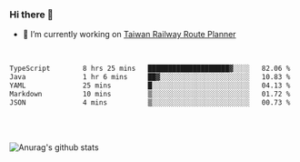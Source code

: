 ### Hi there 👋

- 🔭 I’m currently working on [Taiwan Railway Route Planner](https://github.com/Taiwan-Railway-Route-Planner)

<br/>

<!--START_SECTION:waka-->

```txt
TypeScript        8 hrs 25 mins   ████████████████████▓░░░░   82.06 %
Java              1 hr 6 mins     ██▓░░░░░░░░░░░░░░░░░░░░░░   10.83 %
YAML              25 mins         █░░░░░░░░░░░░░░░░░░░░░░░░   04.13 %
Markdown          10 mins         ▒░░░░░░░░░░░░░░░░░░░░░░░░   01.72 %
JSON              4 mins          ▒░░░░░░░░░░░░░░░░░░░░░░░░   00.73 %
```

<!--END_SECTION:waka-->

<br/>
<br/>

![Anurag's github stats](https://github-readme-stats.vercel.app/api?username=DepickereSven&show_icons=true&theme=tokyonight)



<!--
**DepickereSven/DepickereSven** is a ✨ _special_ ✨ repository because its `README.md` (this file) appears on your GitHub profile.

Here are some ideas to get you started:

- 🔭 I’m currently working on ...
- 🌱 I’m currently learning ...
- 👯 I’m looking to collaborate on ...
- 🤔 I’m looking for help with ...
- 💬 Ask me about ...
- 📫 How to reach me: ...
- 😄 Pronouns: ...
- ⚡ Fun fact: ...
-->
